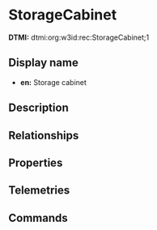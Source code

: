 # StorageCabinet
**DTMI:** dtmi:org:w3id:rec:StorageCabinet;1
## Display name
- **en:** Storage cabinet
## Description
## Relationships
## Properties
## Telemetries
## Commands
